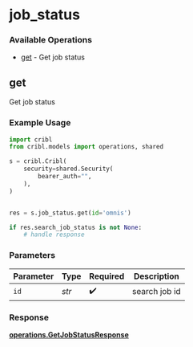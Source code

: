 # job_status

### Available Operations

* [get](#get) - Get job status

## get

Get job status

### Example Usage

```python
import cribl
from cribl.models import operations, shared

s = cribl.Cribl(
    security=shared.Security(
        bearer_auth="",
    ),
)


res = s.job_status.get(id='omnis')

if res.search_job_status is not None:
    # handle response
```

### Parameters

| Parameter          | Type               | Required           | Description        |
| ------------------ | ------------------ | ------------------ | ------------------ |
| `id`               | *str*              | :heavy_check_mark: | search job id      |


### Response

**[operations.GetJobStatusResponse](../../models/operations/getjobstatusresponse.md)**

